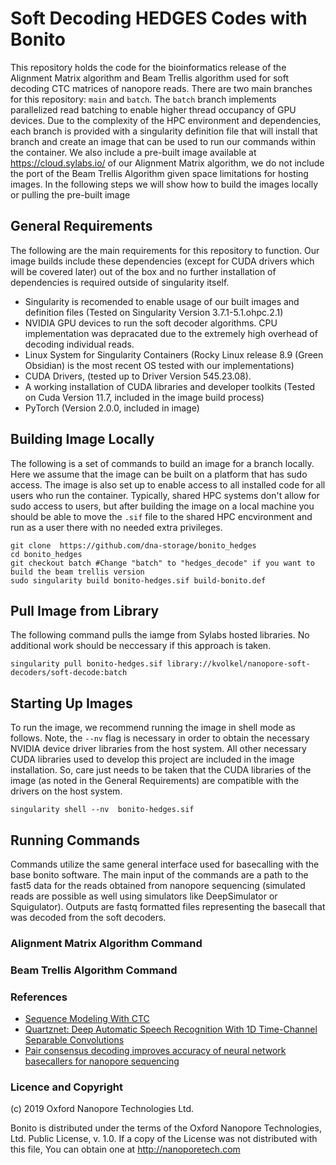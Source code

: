 # Soft Decoding HEDGES Codes with Bonito

This repository holds the code for the bioinformatics release of the Alignment Matrix algorithm and Beam Trellis algorithm used for soft decoding CTC matrices of nanopore reads. There are two main branches for this repository: `main` and `batch`. The `batch` branch implements parallelized read batching to enable higher thread occupancy of GPU devices. Due to the complexity of the HPC environment and dependencies, each branch is provided with a singularity definition file that will install that branch and create an image that can be used to run our commands within the container. We also include a pre-built image available at https://cloud.sylabs.io/ of our Alignment Matrix algorithm, we do not include the port of the Beam Trellis Algorithm given space limitations for hosting images. In the following steps we will show how to build the images locally or pulling the pre-built image 

## General Requirements
The following are the main requirements for this repository to function. Our image builds include these dependencies (except for CUDA drivers which will be covered later) out of the box and no further installation of dependencies is required outside of singularity itself.

* Singularity is recomended to enable usage of our built images and definition files (Tested on Singularity Version 3.7.1-5.1.ohpc.2.1)
* NVIDIA GPU devices to run the soft decoder algorithms. CPU implementation was depracated due to the extremely high overhead of decoding individual reads.
* Linux System for Singularity Containers (Rocky Linux release 8.9 (Green Obsidian) is the most recent OS tested with our implementations)
* CUDA Drivers, (tested up to Driver Version 545.23.08).
* A working installation of CUDA libraries and developer toolkits (Tested on Cuda Version 11.7, included in the image build process)
* PyTorch (Version 2.0.0, included in image)

## Building Image Locally

The following is a set of commands to build an image for a branch locally. Here we assume that the image can be built on a platform that has sudo access. The image is also set up to enable access to all installed code for all users who run the container. Typically, shared HPC systems don't allow for sudo access to users, but after building the image on a local machine you should be able to move the `.sif` file to the shared HPC encvironment and run as a user there with no needed extra privileges. 

```
git clone  https://github.com/dna-storage/bonito_hedges
cd bonito_hedges
git checkout batch #Change "batch" to "hedges_decode" if you want to build the beam trellis version 
sudo singularity build bonito-hedges.sif build-bonito.def
```

## Pull Image from Library
The following command pulls the iamge from Sylabs hosted libraries. No additional work should be neccessary if this approach is taken. 

```
singularity pull bonito-hedges.sif library://kvolkel/nanopore-soft-decoders/soft-decode:batch
```

## Starting Up Images

To run the image, we recommend running the image in shell mode as follows. Note, the `--nv` flag is necessary in order to obtain the necessary NVIDIA device driver libraries from the host system. All other necessary CUDA libraries used to develop this project are included in the image installation. So, care just needs to be taken that the CUDA libraries of the image (as noted in the General Requirements) are compatible with the drivers on the host system.

```
singularity shell --nv  bonito-hedges.sif
```

## Running Commands
Commands utilize the same general interface used for basecalling with the base bonito software. The main input of the commands are a path to the fast5 data for the reads obtained from nanopore sequencing (simulated reads are possible as well using simulators like DeepSimulator or Squigulator). Outputs are fastq formatted files representing the basecall that was decoded from the soft decoders.

### Alignment Matrix Algorithm Command 




### Beam Trellis Algorithm Command



### References
 - [Sequence Modeling With CTC](https://distill.pub/2017/ctc/)
 - [Quartznet: Deep Automatic Speech Recognition With 1D Time-Channel Separable Convolutions](https://arxiv.org/pdf/1910.10261.pdf)
 - [Pair consensus decoding improves accuracy of neural network basecallers for nanopore sequencing](https://www.biorxiv.org/content/10.1101/2020.02.25.956771v1.full.pdf)

### Licence and Copyright
(c) 2019 Oxford Nanopore Technologies Ltd.

Bonito is distributed under the terms of the Oxford Nanopore
Technologies, Ltd.  Public License, v. 1.0.  If a copy of the License
was not distributed with this file, You can obtain one at
http://nanoporetech.com

